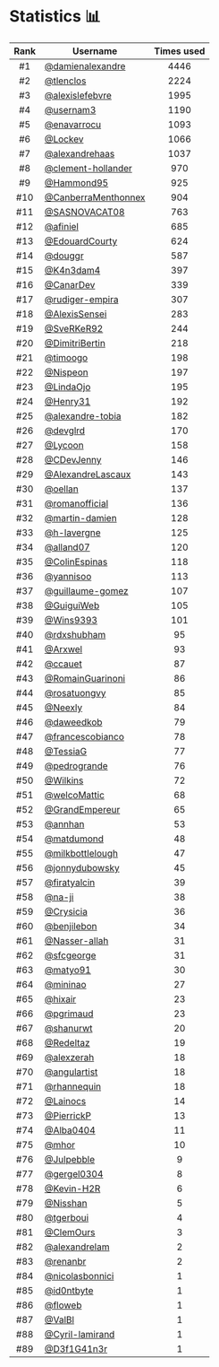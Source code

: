 # Statistics 📊

|Rank|Username|Times used|
:--------:|--------|:--------:|
|#1|[@damienalexandre](https://github.com/damienalexandre)|4446|
|#2|[@tlenclos](https://github.com/tlenclos)|2224|
|#3|[@alexislefebvre](https://github.com/alexislefebvre)|1995|
|#4|[@usernam3](https://github.com/usernam3)|1190|
|#5|[@enavarrocu](https://github.com/enavarrocu)|1093|
|#6|[@Lockev](https://github.com/Lockev)|1066|
|#7|[@alexandrehaas](https://github.com/alexandrehaas)|1037|
|#8|[@clement-hollander](https://github.com/clement-hollander)|970|
|#9|[@Hammond95](https://github.com/Hammond95)|925|
|#10|[@CanberraMenthonnex](https://github.com/CanberraMenthonnex)|904|
|#11|[@SASNOVACAT08](https://github.com/SASNOVACAT08)|763|
|#12|[@afiniel](https://github.com/afiniel)|685|
|#13|[@EdouardCourty](https://github.com/EdouardCourty)|624|
|#14|[@douggr](https://github.com/douggr)|587|
|#15|[@K4n3dam4](https://github.com/K4n3dam4)|397|
|#16|[@CanarDev](https://github.com/CanarDev)|339|
|#17|[@rudiger-empira](https://github.com/rudiger-empira)|307|
|#18|[@AlexisSensei](https://github.com/AlexisSensei)|283|
|#19|[@SveRKeR92](https://github.com/SveRKeR92)|244|
|#20|[@DimitriBertin](https://github.com/DimitriBertin)|218|
|#21|[@timoogo](https://github.com/timoogo)|198|
|#22|[@Nispeon](https://github.com/Nispeon)|197|
|#23|[@LindaOjo](https://github.com/LindaOjo)|195|
|#24|[@Henry31](https://github.com/Henry31)|192|
|#25|[@alexandre-tobia](https://github.com/alexandre-tobia)|182|
|#26|[@devglrd](https://github.com/devglrd)|170|
|#27|[@Lycoon](https://github.com/Lycoon)|158|
|#28|[@CDevJenny](https://github.com/CDevJenny)|146|
|#29|[@AlexandreLascaux](https://github.com/AlexandreLascaux)|143|
|#30|[@oellan](https://github.com/oellan)|137|
|#31|[@romanofficial](https://github.com/romanofficial)|136|
|#32|[@martin-damien](https://github.com/martin-damien)|128|
|#33|[@h-lavergne](https://github.com/h-lavergne)|125|
|#34|[@alland07](https://github.com/alland07)|120|
|#35|[@ColinEspinas](https://github.com/ColinEspinas)|118|
|#36|[@yannisoo](https://github.com/yannisoo)|113|
|#37|[@guillaume-gomez](https://github.com/guillaume-gomez)|107|
|#38|[@GuiguiWeb](https://github.com/GuiguiWeb)|105|
|#39|[@Wins9393](https://github.com/Wins9393)|101|
|#40|[@rdxshubham](https://github.com/rdxshubham)|95|
|#41|[@Arxwel](https://github.com/Arxwel)|93|
|#42|[@ccauet](https://github.com/ccauet)|87|
|#43|[@RomainGuarinoni](https://github.com/RomainGuarinoni)|86|
|#44|[@rosatuongvy](https://github.com/rosatuongvy)|85|
|#45|[@Neexly](https://github.com/Neexly)|84|
|#46|[@daweedkob](https://github.com/daweedkob)|79|
|#47|[@francescobianco](https://github.com/francescobianco)|78|
|#48|[@TessiaG](https://github.com/TessiaG)|77|
|#49|[@pedrogrande](https://github.com/pedrogrande)|76|
|#50|[@Wilkins](https://github.com/Wilkins)|72|
|#51|[@welcoMattic](https://github.com/welcoMattic)|68|
|#52|[@GrandEmpereur](https://github.com/GrandEmpereur)|65|
|#53|[@annhan](https://github.com/annhan)|53|
|#54|[@matdumond](https://github.com/matdumond)|48|
|#55|[@milkbottlelough](https://github.com/milkbottlelough)|47|
|#56|[@jonnydubowsky](https://github.com/jonnydubowsky)|45|
|#57|[@firatyalcin](https://github.com/firatyalcin)|39|
|#58|[@na-ji](https://github.com/na-ji)|38|
|#59|[@Crysicia](https://github.com/Crysicia)|36|
|#60|[@benjilebon](https://github.com/benjilebon)|34|
|#61|[@Nasser-allah](https://github.com/Nasser-allah)|31|
|#62|[@sfcgeorge](https://github.com/sfcgeorge)|31|
|#63|[@matyo91](https://github.com/matyo91)|30|
|#64|[@mininao](https://github.com/mininao)|27|
|#65|[@hixair](https://github.com/hixair)|23|
|#66|[@pgrimaud](https://github.com/pgrimaud)|23|
|#67|[@shanurwt](https://github.com/shanurwt)|20|
|#68|[@Redeltaz](https://github.com/Redeltaz)|19|
|#69|[@alexzerah](https://github.com/alexzerah)|18|
|#70|[@angulartist](https://github.com/angulartist)|18|
|#71|[@rhannequin](https://github.com/rhannequin)|18|
|#72|[@Lainocs](https://github.com/Lainocs)|14|
|#73|[@PierrickP](https://github.com/PierrickP)|13|
|#74|[@Alba0404](https://github.com/Alba0404)|11|
|#75|[@mhor](https://github.com/mhor)|10|
|#76|[@Julpebble](https://github.com/Julpebble)|9|
|#77|[@gergel0304](https://github.com/gergel0304)|8|
|#78|[@Kevin-H2R](https://github.com/Kevin-H2R)|6|
|#79|[@Nisshan](https://github.com/Nisshan)|5|
|#80|[@tgerboui](https://github.com/tgerboui)|4|
|#81|[@ClemOurs](https://github.com/ClemOurs)|3|
|#82|[@alexandrelam](https://github.com/alexandrelam)|2|
|#83|[@renanbr](https://github.com/renanbr)|2|
|#84|[@nicolasbonnici](https://github.com/nicolasbonnici)|1|
|#85|[@id0ntbyte](https://github.com/id0ntbyte)|1|
|#86|[@floweb](https://github.com/floweb)|1|
|#87|[@ValBl](https://github.com/ValBl)|1|
|#88|[@Cyril-lamirand](https://github.com/Cyril-lamirand)|1|
|#89|[@D3f1G41n3r](https://github.com/D3f1G41n3r)|1|
